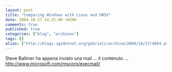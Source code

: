 ```yaml
---
layout: post
title: "Comparing Windows with Linux and UNIX"
date: 2004-10-27 14:25:00 +0200
comments: true
published: true
categories: ["blog", "archives"]
tags: []
alias: ["http://blogs.ugidotnet.org/gabrielc/archive/2004/10/27/4864.aspx"]
---
```


<!-- more -->

<div xmlns="http://www.w3.org/1999/xhtml">Steve Ballmer ha appena inviato una mail … il contenuto …</div>
<div xmlns="http://www.w3.org/1999/xhtml"><a href="http://www.microsoft.com/mscorp/execmail/">http://www.microsoft.com/mscorp/execmail/</a></div>

